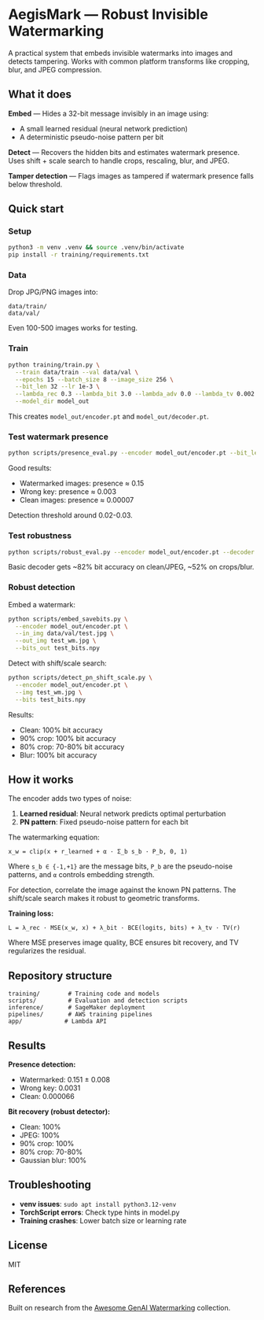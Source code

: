 # AegisMark — Robust Invisible Watermarking

A practical system that embeds invisible watermarks into images and detects tampering. Works with common platform transforms like cropping, blur, and JPEG compression.

## What it does

**Embed** — Hides a 32-bit message invisibly in an image using:
- A small learned residual (neural network prediction)
- A deterministic pseudo-noise pattern per bit

**Detect** — Recovers the hidden bits and estimates watermark presence. Uses shift + scale search to handle crops, rescaling, blur, and JPEG.

**Tamper detection** — Flags images as tampered if watermark presence falls below threshold.

## Quick start

### Setup

```bash
python3 -m venv .venv && source .venv/bin/activate
pip install -r training/requirements.txt
```

### Data

Drop JPG/PNG images into:
```
data/train/
data/val/
```

Even 100-500 images works for testing.

### Train

```bash
python training/train.py \
  --train data/train --val data/val \
  --epochs 15 --batch_size 8 --image_size 256 \
  --bit_len 32 --lr 1e-3 \
  --lambda_rec 0.3 --lambda_bit 3.0 --lambda_adv 0.0 --lambda_tv 0.002 \
  --model_dir model_out
```

This creates `model_out/encoder.pt` and `model_out/decoder.pt`.

### Test watermark presence

```bash
python scripts/presence_eval.py --encoder model_out/encoder.pt --bit_len 32 --key aegis
```

Good results:
- Watermarked images: presence ≈ 0.15
- Wrong key: presence ≈ 0.003
- Clean images: presence ≈ 0.00007

Detection threshold around 0.02-0.03.

### Test robustness

```bash
python scripts/robust_eval.py --encoder model_out/encoder.pt --decoder model_out/decoder.pt --bit_len 32
```

Basic decoder gets ~82% bit accuracy on clean/JPEG, ~52% on crops/blur.

### Robust detection

Embed a watermark:
```bash
python scripts/embed_savebits.py \
  --encoder model_out/encoder.pt \
  --in_img data/val/test.jpg \
  --out_img test_wm.jpg \
  --bits_out test_bits.npy
```

Detect with shift/scale search:
```bash
python scripts/detect_pn_shift_scale.py \
  --encoder model_out/encoder.pt \
  --img test_wm.jpg \
  --bits test_bits.npy
```

Results:
- Clean: 100% bit accuracy
- 90% crop: 100% bit accuracy  
- 80% crop: 70-80% bit accuracy
- Blur: 100% bit accuracy

## How it works

The encoder adds two types of noise:
1. **Learned residual**: Neural network predicts optimal perturbation  
2. **PN pattern**: Fixed pseudo-noise pattern for each bit

The watermarking equation:
```
x_w = clip(x + r_learned + α · Σ_b s_b · P_b, 0, 1)
```

Where `s_b ∈ {-1,+1}` are the message bits, `P_b` are the pseudo-noise patterns, and `α` controls embedding strength.

For detection, correlate the image against the known PN patterns. The shift/scale search makes it robust to geometric transforms.

**Training loss:**
```
L = λ_rec · MSE(x_w, x) + λ_bit · BCE(logits, bits) + λ_tv · TV(r)
```

Where MSE preserves image quality, BCE ensures bit recovery, and TV regularizes the residual.

## Repository structure

```
training/        # Training code and models
scripts/         # Evaluation and detection scripts  
inference/       # SageMaker deployment
pipelines/       # AWS training pipelines
app/            # Lambda API
```

## Results

**Presence detection:**
- Watermarked: 0.151 ± 0.008
- Wrong key: 0.0031  
- Clean: 0.000066

**Bit recovery (robust detector):**
- Clean: 100%
- JPEG: 100%
- 90% crop: 100%
- 80% crop: 70-80%
- Gaussian blur: 100%

## Troubleshooting

- **venv issues**: `sudo apt install python3.12-venv`
- **TorchScript errors**: Check type hints in model.py
- **Training crashes**: Lower batch size or learning rate

## License

MIT

## References

Built on research from the [Awesome GenAI Watermarking](https://github.com/and-mill/Awesome-GenAI-Watermarking) collection.